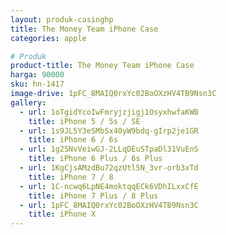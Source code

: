 ```yaml
---
layout: produk-casinghp
title: The Money Team iPhone Case
categories: apple

# Produk
product-title: The Money Team iPhone Case
harga: 90000
sku: hn-1417
image-drive: 1pFC_8MAIQ0rxYc02BoOXzHV4TB9Nsn3C
gallery:
  - url: 1oTgidYcoIwFmryjzjigj1OsyxhwfaKWB
    title: iPhone 5 / 5s / SE
  - url: 1s9JL5Y3eSMbSx40yW9bdq-gIrp2je1GR
    title: iPhone 6 / 6s
  - url: 1g25NvVeiwGJ-2LLqDEuSTpaDl31VuEnS
    title: iPhone 6 Plus / 6s Plus
  - url: 1KgCjsAMzdBu72qzUtl5N_3vr-orb3xTd
    title: iPhone 7 / 8
  - url: 1C-ncwq6LpNE4moktqqECk6VDhILxxCfE
    title: iPhone 7 Plus / 8 Plus
  - url: 1pFC_8MAIQ0rxYc02BoOXzHV4TB9Nsn3C
    title: iPhone X
---
```

